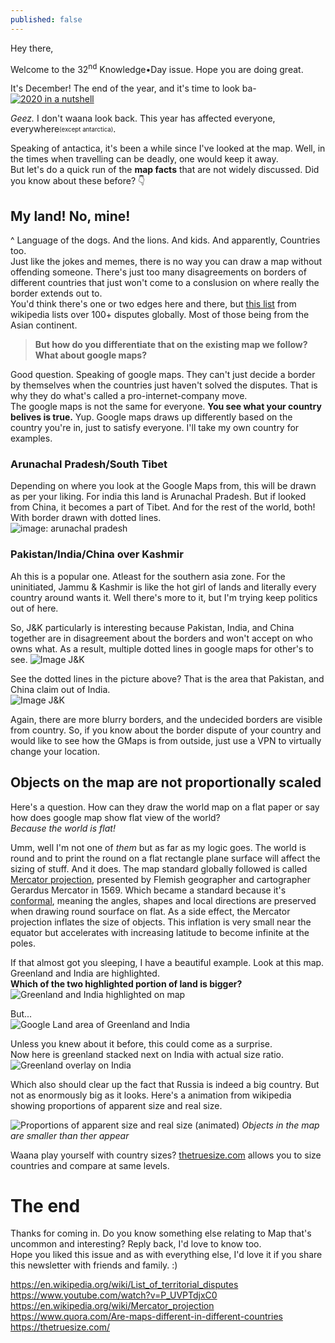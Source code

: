 ```yaml
---
published: false
---
```

Hey there,

Welcome to the 32<sup>nd</sup> Knowledge•Day issue. Hope you are doing great.  

It's December! The end of the year, and it's time to look ba-   
[![2020 in a nutshell]({{site.baseurl}}/assets/img/2020_nutshell.gif)](https://www.instagram.com/p/CIAdBbeCIdm/)

_Geez._ I don't waana look back. This year has affected everyone, everywhere<sub><sup>(except antarctica)</sup></sub>.  

Speaking of antactica, it's been a while since I've looked at the map. Well, in the times when travelling can be deadly, one would keep it away.  
But let's do a quick run of the **map facts** that are not widely discussed. Did you know about these before? 👇  
## My land! No, mine!
^ Language of the dogs. And the lions. And kids. And apparently, Countries too.  
Just like the jokes and memes, there is no way you can draw a map without offending someone. There's just too many disagreements on borders of different countries that just won't come to a conslusion on where really the border extends out to.    
You'd think there's one or two edges here and there, but [this list](https://en.wikipedia.org/wiki/List_of_territorial_disputes) from wikipedia lists over 100+ disputes globally. Most of those being from the Asian continent.  

> **But how do you differentiate that on the existing map we follow? What about google maps?**

Good question. Speaking of google maps. They can't just decide a border by themselves when the countries just haven't solved the disputes. That is why they do what's called a pro-internet-company move.  
The google maps is not the same for everyone. **You see what your country belives is true.** Yup. Google maps draws up differently based on the country you're in, just to satisfy everyone. I'll take my own country for examples.  

### Arunachal Pradesh/South Tibet
Depending on where you look at the Google Maps from, this will be drawn as per your liking. For india this land is Arunachal Pradesh. But if looked from China, it becomes a part of Tibet. And for the rest of the world, both! With border drawn with dotted lines.  
![image: arunachal pradesh]({{site.baseurl}}/assets/img/arunachalp_border.png)

### Pakistan/India/China over Kashmir
Ah this is a popular one. Atleast for the southern asia zone. For the uninitiated, Jammu & Kashmir is like the hot girl of lands and literally every country around wants it. Well there's more to it, but I'm trying keep politics out of here.   

So, J&K particularly is interesting because Pakistan, India, and China together are in disagreement about the borders and won't accept on who owns what. As a result, multiple dotted lines in google maps for other's to see. 
![Image J&K]({{site.baseurl}}/assets/img/jnk_standalone.png) 

See the dotted lines in the picture above? That is the area that Pakistan, and China claim out of India.    
![Image J&K]({{site.baseurl}}/assets/img/jnk_portion_separated.png)
  
Again, there are more blurry borders, and the undecided borders are visible from country. So, if you know about the border dispute of your country and would like to see how the GMaps is from outside, just use a VPN to virtually change your location.

## Objects on the map are not proportionally scaled
Here's a question. How can they draw the world map on a flat paper or say how does google map show flat view of the world?  
_Because the world is flat!_  

Umm, well I'm not one of _them_ but as far as my logic goes. The world is round and to print the round on a flat rectangle plane surface will affect the sizing of stuff. And it does. The map standard globally followed is called [Mercator projection](https://en.wikipedia.org/wiki/Mercator_projection), presented by Flemish geographer and cartographer Gerardus Mercator in 1569. Which became a standard because it's [conformal](https://en.wikipedia.org/wiki/Conformal_map_projection), meaning the angles, shapes and local directions are preserved when drawing round sourface on flat. As a side effect, the Mercator projection inflates the size of objects. This inflation is very small near the equator but accelerates with increasing latitude to become infinite at the poles.  

If that almost got you sleeping, I have a beautiful example. Look at this map. Greenland and India are highlighted.  
**Which of the two highlighted portion of land is bigger?**  
![Greenland and India highlighted on map]({{site.baseurl}}/assets/img/greenland_india_orig.png)
  
But...  
![Google Land area of Greenland and India]({{site.baseurl}}/assets/img/greenland_vs_india_area.jpeg)
  
Unless you knew about it before, this could come as a surprise.  
Now here is greenland stacked next on India with actual size ratio.  
![Greenland overlay on India]({{site.baseurl}}/assets/img/greenland_india_together.png)

Which also should clear up the fact that Russia is indeed a big country. But not as enormously big as it looks. Here's a animation from wikipedia showing proportions of apparent size and real size.

![Proportions of apparent size and real size (animated)](https://upload.wikimedia.org/wikipedia/commons/e/ee/Worlds_animate.gif)
_Objects in the map are smaller than ther appear_

Waana play yourself with country sizes? [thetruesize.com](https://thetruesize.com/) allows you to size countries and compare at same levels.

# The end
Thanks for coming in. Do you know something else relating to Map that's uncommon and interesting? Reply back, I'd love to know too.  
Hope you liked this issue and as with everything else, I'd love it if you share this newsletter with friends and family. :)  

https://en.wikipedia.org/wiki/List_of_territorial_disputes
https://www.youtube.com/watch?v=P_UVPTdjxC0
https://en.wikipedia.org/wiki/Mercator_projection
https://www.quora.com/Are-maps-different-in-different-countries
https://thetruesize.com/
